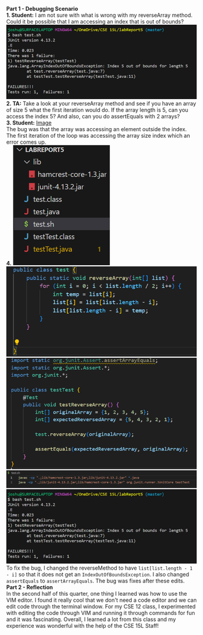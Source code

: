 **Part 1 - Debugging Scenario**<br>
**1. Student:** I am not sure with what is wrong with my reverseArray method. Could it be possible that I am accessing an index that is out of bounds?<br>
![Image](image1.png) <br>
**2. TA:** Take a look at your reverseArray method and see if you have an array of size 5 what the first iteration would do. If the array length is 5, can you access the index 5? And also, can you do assertEquals with 2 arrays?<br>
**3. Student:** [Image](image7.png) <br>
The bug was that the array was accessing an element outside the index. The first iteration of the loop was accessing the array size index which an error comes up. <br>
**4.**
![Image](image5.png) <br>
![Image](image2.png) <br>
![Image](image3.png) <br>
![Image](image4.png) <br>
![Image](image1.png) <br>
To fix the bug, I changed the reverseMethod to have ```list[list.length - 1 - i]``` so that it does not get an ```IndexOutOfBoundsException```. I also changed ```assertEquals``` to ```assertArrayEquals```. The bug was fixes after these edits. 
**Part 2 - Reflection**<br>
In the second half of this quarter, one thing I learned was how to use the VIM editor. I found it really cool that we don't need a code editor and we can edit code through the terminal window. For my CSE 12 class, I experimented with editing the code through VIM and running it through commands for fun and it was fascinating. Overall, I learned a lot from this class and my experience was wonderful with the help of the CSE 15L Staff!
